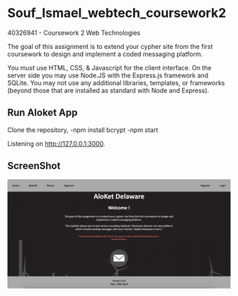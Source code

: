 # Souf_Ismael_webtech_coursework2
40326941 - Coursework 2 Web Technologies

The goal of this assignment is to extend your cypher site from the first coursework to design and implement a coded messaging platform.

You must use HTML, CSS, & Javascript for the client interface. On the server side you may use Node.JS with the Express.js framework and SQLite. You may not use any additional libraries, templates, or frameworks (beyond those that are installed as standard with Node and Express).

## Run Aloket App
Clone the repository,
-npm install bcrypt
-npm start

Listening on http://127.0.0.1:3000.

## ScreenShot

![Image description](AloKet.png)

